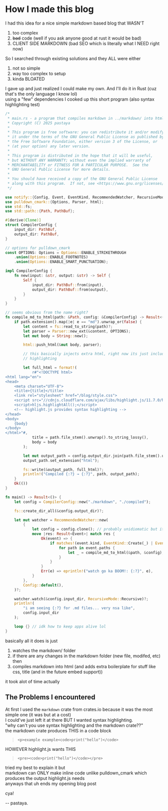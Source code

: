 # How I made this blog

I had this idea for a nice simple markdown based blog that WASN'T

1. too complex
2. ~~bad~~ code (well if you ask anyone good at rust it would be bad)
3. CLIENT SIDE MARKDOWN (bad SEO which is literally what I NEED right now)

So I searched through existing solutions and they ALL were either

1. not so simple
2. way too complex to setup
3. kinda BLOATED

I gave up and just realized I could make my own. And I'll do it in Rust (cuz that's the only language I know lol)  
using a "few" dependencies I cooked up this short program (also syntax highlighting test)

```rust
/*
 * main.rs - a program that compiles markdown in ../markdown/ into html stored under ../compiled/
 * Copyright (C) 2025 pastaya
 *
 * This program is free software: you can redistribute it and/or modify
 * it under the terms of the GNU General Public License as published by
 * the Free Software Foundation, either version 3 of the License, or
 * (at your option) any later version.
 *
 * This program is distributed in the hope that it will be useful,
 * but WITHOUT ANY WARRANTY; without even the implied warranty of
 * MERCHANTABILITY or FITNESS FOR A PARTICULAR PURPOSE.  See the
 * GNU General Public License for more details.
 *
 * You should have received a copy of the GNU General Public License
 * along with this program.  If not, see <https://www.gnu.org/licenses/>.
 */

use notify::{Config, Event, EventKind, RecommendedWatcher, RecursiveMode, Result, Watcher};
use pulldown_cmark::{Options, Parser, html};
use std::fs;
use std::path::{Path, PathBuf};

#[derive(Clone)]
struct CompilerConfig {
    input_dir: PathBuf,
    output_dir: PathBuf,
}

// options for pulldown_cmark
const OPTIONS: Options = Options::ENABLE_STRIKETHROUGH
    .union(Options::ENABLE_FOOTNOTES)
    .union(Options::ENABLE_SMART_PUNCTUATION);

impl CompilerConfig {
    fn new(input: &str, output: &str) -> Self {
        Self {
            input_dir: PathBuf::from(input),
            output_dir: PathBuf::from(output),
        }
    }
}

// seems obvious from the name right?
fn compile_md_to_html(path: &Path, config: &CompilerConfig) -> Result<()> {
    if path.extension().map(|e| e == "md").unwrap_or(false) {
        let content = fs::read_to_string(path)?;
        let parser = Parser::new_ext(&content, OPTIONS);
        let mut body = String::new();

        html::push_html(&mut body, parser);

        // this basically injects extra html, right now its just includes the css file and syntax
        // highlighting

        let full_html = format!(
            r#"<!DOCTYPE html>
<html lang="en">
<head>
    <meta charset="UTF-8">
    <title>{title}</title>
    <link rel="stylesheet" href="/blog/style.css">
    <script src="//cdnjs.cloudflare.com/ajax/libs/highlight.js/11.7.0/highlight.min.js"></script>
    <script>hljs.highlightAll();</script>
    <!-- highlight.js provides syntax highlighting -->
</head>
<body>
    {body}
</body>
</html>"#,
            title = path.file_stem().unwrap().to_string_lossy(),
            body = body
        );

        let mut output_path = config.output_dir.join(path.file_stem().unwrap());
        output_path.set_extension("html");

        fs::write(&output_path, full_html)?;
        println!("Compiled {:?} → {:?}", path, output_path);
    }
    Ok(())
}

fn main() -> Result<()> {
    let config = CompilerConfig::new("./markdown", "./compiled");

    fs::create_dir_all(&config.output_dir)?;

    let mut watcher = RecommendedWatcher::new(
        {
            let config = config.clone(); // probably unidiomatic but it works
            move |res: Result<Event>| match res {
                Ok(event) => {
                    if matches!(event.kind, EventKind::Create(_) | EventKind::Modify(_)) {
                        for path in event.paths {
                            let _ = compile_md_to_html(&path, &config); // SO MUCH BOILERPLATE
                        }
                    }
                }
                Err(e) => eprintln!("watch go ka BOOM!: {:?}", e),
            }
        },
        Config::default(),
    )?;

    watcher.watch(&config.input_dir, RecursiveMode::Recursive)?;
    println!(
        "i am seeing {:?} for .md files... very nsa like",
        config.input_dir
    );

    loop {} // idk how to keep apps alive lol
}
```

basically all it does is just

1. watches the markdown/ folder
2. if there are any changes in the markdown folder (new file, modifed, etc) then
3. compiles markdown into html (and adds extra boilerplate for stuff like css, title (and in the future embed support))

it took alot of time actually

## The Problems I encountered

At first I used the `markdown` crate from crates.io because it was the most simple one (it was but at a cost)  
I could've just left it at there BUT I wanted syntax highlighting.  
"why can't you use syntax highlighting and the markdown crate??"  
the markdown crate produces THIS in a code block

> `<p>example example<code>print("hello")</code>`

HOWEVER
highlight.js wants THIS

> `<pre><code>print("hello")</code></pre>`

tried my best to explain it but  
markdown can ONLY make inline code unlike pulldown_cmark which produces the output highlight.js needs  
anyways that uh ends my opening blog post

cya!

-- pastaya.
